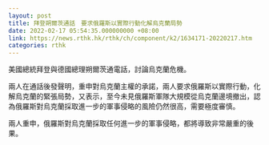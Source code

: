 ```yaml
---
layout: post
title: 拜登朔爾茨通話　要求俄羅斯以實際行動化解烏克蘭局勢
date: 2022-02-17 05:54:35.000000000 +08:00
link: https://news.rthk.hk/rthk/ch/component/k2/1634171-20220217.htm
categories: rthk
---
```


美國總統拜登與德國總理朔爾茨通電話，討論烏克蘭危機。

兩人在通話後發聲明，重申對烏克蘭主權的承諾，兩人要求俄羅斯以實際行動，化解烏克蘭的緊張局勢，又表示，至今未見俄羅斯軍隊大規模從烏克蘭邊境撤出，認為俄羅斯對烏克蘭採取進一步的軍事侵略的風險仍然很高，需要極度審慎。

兩人重申，俄羅斯對烏克蘭採取任何進一步的軍事侵略，都將導致非常嚴重的後果。
